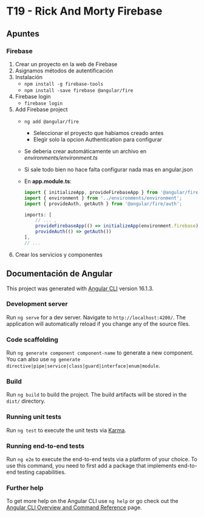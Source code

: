 # T19 - Rick And Morty Firebase

## Apuntes
### Firebase
1. Crear un proyecto en la web de Firebase
2. Asignamos métodos de autentificación
3. Instalación
    - `npm install -g firebase-tools`
    - `npm install -save firebase @angular/fire`
4. Firebase login
    - `firebase login`
5. Add Firebase project
    - `ng add @angular/fire`
        - Seleccionar el proyecto que habiamos creado antes
        - Elegir solo la opcion Authentication para configurar
    - Se deberia crear automáticamente un archivo en *environments/environment.ts*
    - Si sale todo bien no hace falta configurar nada mas en angular.json

    - En **app.module.ts**:
        ```ts
        import { initializeApp, provideFirebaseApp } from '@angular/fire/app';
        import { environment } from '../environments/environment';
        import { provideAuth, getAuth } from '@angular/fire/auth';
        ```
        ```ts
        imports: [
            // ... ,
            provideFirebaseApp(() => initializeApp(environment.firebase)),
            provideAuth(() => getAuth())
        ],
        // ...
        ```
6. Crear los servicios y componentes





## Documentación de Angular

This project was generated with [Angular CLI](https://github.com/angular/angular-cli) version 16.1.3.

### Development server

Run `ng serve` for a dev server. Navigate to `http://localhost:4200/`. The application will automatically reload if you change any of the source files.

### Code scaffolding

Run `ng generate component component-name` to generate a new component. You can also use `ng generate directive|pipe|service|class|guard|interface|enum|module`.

### Build

Run `ng build` to build the project. The build artifacts will be stored in the `dist/` directory.

### Running unit tests

Run `ng test` to execute the unit tests via [Karma](https://karma-runner.github.io).

### Running end-to-end tests

Run `ng e2e` to execute the end-to-end tests via a platform of your choice. To use this command, you need to first add a package that implements end-to-end testing capabilities.

### Further help

To get more help on the Angular CLI use `ng help` or go check out the [Angular CLI Overview and Command Reference](https://angular.io/cli) page.
